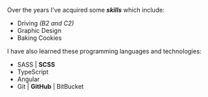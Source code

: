 Over the years I've acquired some _**skills**_ which include:
* Driving _(B2 and C2)_
* Graphic Design
* Baking Cookies

I have also learned these programming languages and technologies:
* SASS | **SCSS**
* TypeScript
* Angular
* Git | **GitHub** | BitBucket 

